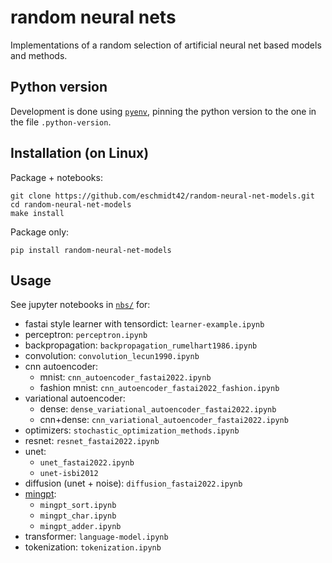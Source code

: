 # random neural nets

Implementations of a random selection of artificial neural net based models and methods.

## Python version

Development is done using [`pyenv`](https://realpython.com/intro-to-pyenv/), pinning the python version to the one in the file `.python-version`.

## Installation (on Linux)

Package + notebooks:

    git clone https://github.com/eschmidt42/random-neural-net-models.git
    cd random-neural-net-models
    make install

Package only:

    pip install random-neural-net-models

## Usage

See jupyter notebooks in [`nbs/`](https://github.com/eschmidt42/random-neural-net-models/tree/main/nbs) for:
* fastai style learner with tensordict: `learner-example.ipynb`
* perceptron: `perceptron.ipynb`
* backpropagation: `backpropagation_rumelhart1986.ipynb`
* convolution: `convolution_lecun1990.ipynb`
* cnn autoencoder:
    * mnist: `cnn_autoencoder_fastai2022.ipynb`
    * fashion mnist: `cnn_autoencoder_fastai2022_fashion.ipynb`
* variational autoencoder:
    * dense: `dense_variational_autoencoder_fastai2022.ipynb`
    * cnn+dense: `cnn_variational_autoencoder_fastai2022.ipynb`
* optimizers: `stochastic_optimization_methods.ipynb`
* resnet: `resnet_fastai2022.ipynb`
* unet:
    * `unet_fastai2022.ipynb`
    * `unet-isbi2012`
* diffusion (unet + noise): `diffusion_fastai2022.ipynb`
* [mingpt](https://github.com/karpathy/minGPT):
    * `mingpt_sort.ipynb`
    * `mingpt_char.ipynb`
    * `mingpt_adder.ipynb`
* transformer: `language-model.ipynb`
* tokenization: `tokenization.ipynb`
